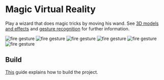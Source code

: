 # Magic Virtual Reality

Play a wizard that does magic tricks by moving his wand.
See [3D models and effects](doc/jerome/Jerome.pdf) and [gesture recognition](doc/michael/Michael.pdf) for further information.

![fire gesture](doc/michael/pictures/scene-overview-1.jpg)
![fire gesture](doc/michael/pictures/scene-overview-2.jpg)
![fire gesture](doc/michael/pictures/fire-gesture.jpg)
![fire gesture](doc/michael/pictures/water-gesture.jpg)
![fire gesture](doc/michael/pictures/lightning-gesture.jpg)
![fire gesture](doc/michael/pictures/wind-gesture.jpg)

## Build

[This](doc/how-to-build.md) guide explains how to build the project.